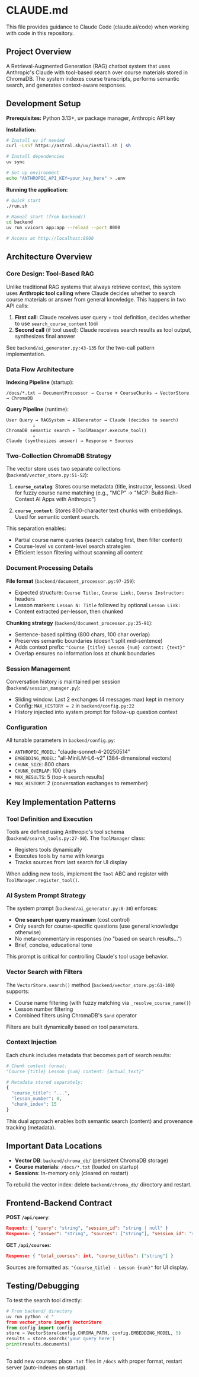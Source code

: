 # CLAUDE.md

This file provides guidance to Claude Code (claude.ai/code) when working with code in this repository.

## Project Overview

A Retrieval-Augmented Generation (RAG) chatbot system that uses Anthropic's Claude with tool-based search over course materials stored in ChromaDB. The system indexes course transcripts, performs semantic search, and generates context-aware responses.

## Development Setup

**Prerequisites:** Python 3.13+, uv package manager, Anthropic API key

**Installation:**
```bash
# Install uv if needed
curl -LsSf https://astral.sh/uv/install.sh | sh

# Install dependencies
uv sync

# Set up environment
echo "ANTHROPIC_API_KEY=your_key_here" > .env
```

**Running the application:**
```bash
# Quick start
./run.sh

# Manual start (from backend/)
cd backend
uv run uvicorn app:app --reload --port 8000

# Access at http://localhost:8000
```

## Architecture Overview

### Core Design: Tool-Based RAG

Unlike traditional RAG systems that always retrieve context, this system uses **Anthropic tool calling** where Claude decides whether to search course materials or answer from general knowledge. This happens in two API calls:

1. **First call**: Claude receives user query + tool definition, decides whether to use `search_course_content` tool
2. **Second call** (if tool used): Claude receives search results as tool output, synthesizes final answer

See `backend/ai_generator.py:43-135` for the two-call pattern implementation.

### Data Flow Architecture

**Indexing Pipeline** (startup):
```
/docs/*.txt → DocumentProcessor → Course + CourseChunks → VectorStore → ChromaDB
```

**Query Pipeline** (runtime):
```
User Query → RAGSystem → AIGenerator → Claude (decides to search)
          ↓
ChromaDB semantic search ← ToolManager.execute_tool()
          ↓
Claude (synthesizes answer) → Response + Sources
```

### Two-Collection ChromaDB Strategy

The vector store uses two separate collections (`backend/vector_store.py:51-52`):

1. **`course_catalog`**: Stores course metadata (title, instructor, lessons). Used for fuzzy course name matching (e.g., "MCP" → "MCP: Build Rich-Context AI Apps with Anthropic")

2. **`course_content`**: Stores 800-character text chunks with embeddings. Used for semantic content search.

This separation enables:
- Partial course name queries (search catalog first, then filter content)
- Course-level vs content-level search strategies
- Efficient lesson filtering without scanning all content

### Document Processing Details

**File format** (`backend/document_processor.py:97-259`):
- Expected structure: `Course Title:`, `Course Link:`, `Course Instructor:` headers
- Lesson markers: `Lesson N: Title` followed by optional `Lesson Link:`
- Content extracted per-lesson, then chunked

**Chunking strategy** (`backend/document_processor.py:25-91`):
- Sentence-based splitting (800 chars, 100 char overlap)
- Preserves semantic boundaries (doesn't split mid-sentence)
- Adds context prefix: `"Course {title} Lesson {num} content: {text}"`
- Overlap ensures no information loss at chunk boundaries

### Session Management

Conversation history is maintained per session (`backend/session_manager.py`):
- Sliding window: Last 2 exchanges (4 messages max) kept in memory
- Config: `MAX_HISTORY = 2` in `backend/config.py:22`
- History injected into system prompt for follow-up question context

### Configuration

All tunable parameters in `backend/config.py`:
- `ANTHROPIC_MODEL`: "claude-sonnet-4-20250514"
- `EMBEDDING_MODEL`: "all-MiniLM-L6-v2" (384-dimensional vectors)
- `CHUNK_SIZE`: 800 chars
- `CHUNK_OVERLAP`: 100 chars
- `MAX_RESULTS`: 5 (top-k search results)
- `MAX_HISTORY`: 2 (conversation exchanges to remember)

## Key Implementation Patterns

### Tool Definition and Execution

Tools are defined using Anthropic's tool schema (`backend/search_tools.py:27-50`). The `ToolManager` class:
- Registers tools dynamically
- Executes tools by name with kwargs
- Tracks sources from last search for UI display

When adding new tools, implement the `Tool` ABC and register with `ToolManager.register_tool()`.

### AI System Prompt Strategy

The system prompt (`backend/ai_generator.py:8-30`) enforces:
- **One search per query maximum** (cost control)
- Only search for course-specific questions (use general knowledge otherwise)
- No meta-commentary in responses (no "based on search results...")
- Brief, concise, educational tone

This prompt is critical for controlling Claude's tool usage behavior.

### Vector Search with Filters

The `VectorStore.search()` method (`backend/vector_store.py:61-100`) supports:
- Course name filtering (with fuzzy matching via `_resolve_course_name()`)
- Lesson number filtering
- Combined filters using ChromaDB's `$and` operator

Filters are built dynamically based on tool parameters.

### Context Injection

Each chunk includes metadata that becomes part of search results:
```python
# Chunk content format:
"Course {title} Lesson {num} content: {actual_text}"

# Metadata stored separately:
{
  "course_title": "...",
  "lesson_number": 0,
  "chunk_index": 15
}
```

This dual approach enables both semantic search (content) and provenance tracking (metadata).

## Important Data Locations

- **Vector DB**: `backend/chroma_db/` (persistent ChromaDB storage)
- **Course materials**: `/docs/*.txt` (loaded on startup)
- **Sessions**: In-memory only (cleared on restart)

To rebuild the vector index: delete `backend/chroma_db/` directory and restart.

## Frontend-Backend Contract

**POST `/api/query`**:
```json
Request: { "query": "string", "session_id": "string | null" }
Response: { "answer": "string", "sources": ["string"], "session_id": "string" }
```

**GET `/api/courses`**:
```json
Response: { "total_courses": int, "course_titles": ["string"] }
```

Sources are formatted as: `"{course_title} - Lesson {num}"` for UI display.

## Testing/Debugging

To test the search tool directly:
```python
# From backend/ directory
uv run python -c "
from vector_store import VectorStore
from config import config
store = VectorStore(config.CHROMA_PATH, config.EMBEDDING_MODEL, 5)
results = store.search('your query here')
print(results.documents)
"
```

To add new courses: place `.txt` files in `/docs` with proper format, restart server (auto-indexes on startup).
